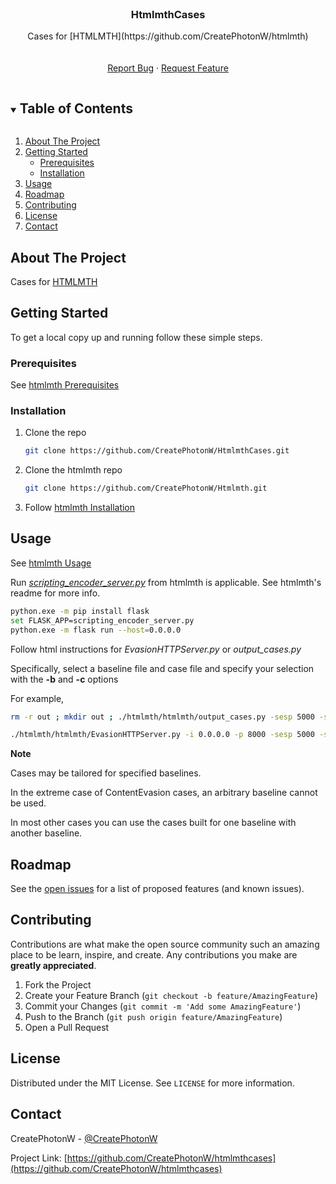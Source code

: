<!--
*** Thanks for checking out the Best-README-Template. If you have a suggestion
*** that would make this better, please fork the repo and create a pull request
*** or simply open an issue with the tag "enhancement".
*** Thanks again! Now go create something AMAZING! :D
***
***
***
*** To avoid retyping too much info. Do a search and replace for the following:
*** CreatePhotonW, htmlmthcases, @CreatePhotonW, email, HtmlmthCases, Cases for HTMLMTH
-->



<!-- PROJECT SHIELDS -->
<!--
*** I'm using markdown "reference style" links for readability.
*** Reference links are enclosed in brackets [ ] instead of parentheses ( ).
*** See the bottom of this document for the declaration of the reference variables
*** for contributors-url, forks-url, etc. This is an optional, concise syntax you may use.
*** https://www.markdownguide.org/basic-syntax/#reference-style-links
-->
<!--
[![Contributors][contributors-shield]][contributors-url]
[![Forks][forks-shield]][forks-url]
[![Stargazers][stars-shield]][stars-url]
[![Issues][issues-shield]][issues-url]
[![MIT License][license-shield]][license-url]
[![LinkedIn][linkedin-shield]][linkedin-url]
-->


<!-- PROJECT LOGO -->
<br />
<p align="center">
  <a href="https://github.com/CreatePhotonW/htmlmthcases">
<!--    <img src="images/logo.png" alt="Logo" width="80" height="80"> -->
  </a>

  <h3 align="center">HtmlmthCases</h3>

  <p align="center">
    Cases for [HTMLMTH](https://github.com/CreatePhotonW/htmlmth)
    <br />
<!--    <a href="https://github.com/CreatePhotonW/htmlmthcases"><strong>Explore the docs »</strong></a> -->
    <br />
    <br />
    <!--
    <a href="https://github.com/CreatePhotonW/htmlmthcases">View Demo</a>
    ·
    -->
    <a href="https://github.com/CreatePhotonW/htmlmthcases/issues">Report Bug</a>
    ·
    <a href="https://github.com/CreatePhotonW/htmlmthcases/issues">Request Feature</a>
  </p>
</p>



<!-- TABLE OF CONTENTS -->
<details open="open">
  <summary><h2 style="display: inline-block">Table of Contents</h2></summary>
  <ol>
    <li>
      <a href="#about-the-project">About The Project</a>
    </li>
    <li>
      <a href="#getting-started">Getting Started</a>
      <ul>
        <li><a href="#prerequisites">Prerequisites</a></li>
        <li><a href="#installation">Installation</a></li>
      </ul>
    </li>
    <li><a href="#usage">Usage</a></li>
    <li><a href="#roadmap">Roadmap</a></li>
    <li><a href="#contributing">Contributing</a></li>
    <li><a href="#license">License</a></li>
    <li><a href="#contact">Contact</a></li>
  </ol>
</details>



<!-- ABOUT THE PROJECT -->
## About The Project

<!--
[![Product Name Screen Shot][product-screenshot]](https://example.com)
-->

Cases for [HTMLMTH](https://github.com/CreatePhotonW/htmlmth)

<!-- 
### Built With

* []()
* []()
* []()

-->



<!-- GETTING STARTED -->
## Getting Started

To get a local copy up and running follow these simple steps.

### Prerequisites

See [htmlmth Prerequisites](https://github.com/CreatePhotonW/htmlmth#prerequisites)

### Installation

1. Clone the repo
   ```sh
   git clone https://github.com/CreatePhotonW/HtmlmthCases.git
   ```
2. Clone the htmlmth repo
   ```sh
   git clone https://github.com/CreatePhotonW/Htmlmth.git
   ```
3. Follow [htmlmth Installation](https://github.com/CreatePhotonW/htmlmth#installation)

<!-- USAGE EXAMPLES -->
## Usage

See [htmlmth Usage](https://github.com/CreatePhotonW/htmlmth#usage)


Run [_scripting_encoder_server.py_](https://github.com/CreatePhotonW/htmlmth/blob/main/scripting_encoder_server.py) from htmlmth is applicable. See htmlmth's readme for more info.
```bash
python.exe -m pip install flask
set FLASK_APP=scripting_encoder_server.py
python.exe -m flask run --host=0.0.0.0
```

Follow html instructions for *EvasionHTTPServer.py* or *output_cases.py* 

Specifically, select a baseline file and case file and specify your selection with the **-b** and **-c** options

For example,
```sh
rm -r out ; mkdir out ; ./htmlmth/htmlmth/output_cases.py -sesp 5000 -sesh 172.30.112.1 -sesp 5000 -o out -b htmlmthcases/sets/1/baselines/CVE-2014-6332_v3.html -c htmlmthcases/sets/1/cases/HtmlEvasion/cve_2014_6332_v3.py -ld
```

```sh
./htmlmth/htmlmth/EvasionHTTPServer.py -i 0.0.0.0 -p 8000 -sesp 5000 -sesh 172.30.112.1 -sesp 5000 -b htmlmthcases/sets/1/baselines/CVE-2014-6332_v3.html -c htmlmthcases/sets/1/cases/HtmlEvasion/cve_2014_6332_v3.py -tc HtmlEvasion-html-320
```

**Note**

Cases may be tailored for specified baselines.

In the extreme case of ContentEvasion cases, an arbitrary baseline cannot be used.

In most other cases you can use the cases built for one baseline with another baseline.

<!-- ROADMAP -->
## Roadmap

See the [open issues](https://github.com/CreatePhotonW/htmlmthcases/issues) for a list of proposed features (and known issues).



<!-- CONTRIBUTING -->
## Contributing

Contributions are what make the open source community such an amazing place to be learn, inspire, and create. Any contributions you make are **greatly appreciated**.

1. Fork the Project
2. Create your Feature Branch (`git checkout -b feature/AmazingFeature`)
3. Commit your Changes (`git commit -m 'Add some AmazingFeature'`)
4. Push to the Branch (`git push origin feature/AmazingFeature`)
5. Open a Pull Request



<!-- LICENSE -->
## License

Distributed under the MIT License. See `LICENSE` for more information.



<!-- CONTACT -->
## Contact

CreatePhotonW - [@CreatePhotonW](https://twitter.com/CreatePhotonW)

Project Link: [https://github.com/CreatePhotonW/htmlmthcases](https://github.com/CreatePhotonW/htmlmthcases)



<!-- MARKDOWN LINKS & IMAGES -->
<!-- https://www.markdownguide.org/basic-syntax/#reference-style-links -->
[contributors-shield]: https://img.shields.io/github/contributors/CreatePhotonW/repo.svg?style=for-the-badge
[contributors-url]: https://github.com/CreatePhotonW/repo/graphs/contributors
[forks-shield]: https://img.shields.io/github/forks/CreatePhotonW/repo.svg?style=for-the-badge
[forks-url]: https://github.com/CreatePhotonW/repo/network/members
[stars-shield]: https://img.shields.io/github/stars/CreatePhotonW/repo.svg?style=for-the-badge
[stars-url]: https://github.com/CreatePhotonW/repo/stargazers
[issues-shield]: https://img.shields.io/github/issues/CreatePhotonW/repo.svg?style=for-the-badge
[issues-url]: https://github.com/CreatePhotonW/repo/issues
[license-shield]: https://img.shields.io/github/license/CreatePhotonW/repo.svg?style=for-the-badge
[license-url]: https://github.com/CreatePhotonW/repo/blob/master/LICENSE.txt
[linkedin-shield]: https://img.shields.io/badge/-LinkedIn-black.svg?style=for-the-badge&logo=linkedin&colorB=555
[linkedin-url]: https://linkedin.com/in/CreatePhotonW
